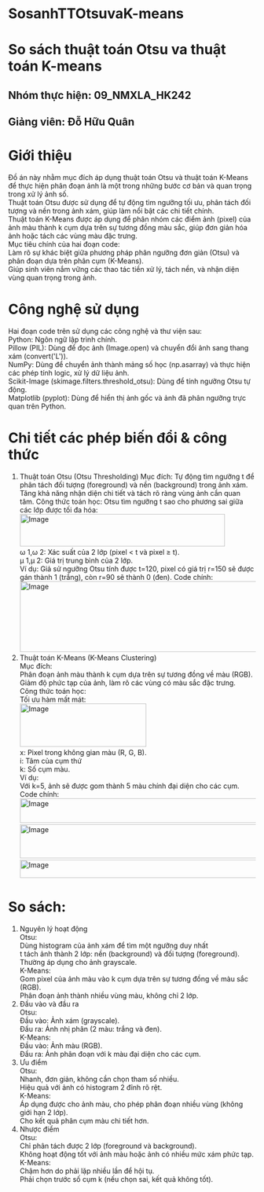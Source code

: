 # SosanhTTOtsuvaK-means
# So sách thuật toán Otsu va thuật toán K-means
## Nhóm thực hiện: 09_NMXLA_HK242
## Giảng viên: Đỗ Hữu Quân

# Giới thiệu
Đồ án này nhằm mục đích áp dụng thuật toán Otsu và thuật toán K-Means để thực hiện phân đoạn ảnh là một trong những bước cơ bản và quan trọng trong xử lý ảnh số. <br>
Thuật toán Otsu được sử dụng để tự động tìm ngưỡng tối ưu, phân tách đối tượng và nền trong ảnh xám, giúp làm nổi bật các chi tiết chính. <br>
Thuật toán K-Means được áp dụng để phân nhóm các điểm ảnh (pixel) của ảnh màu thành k cụm dựa trên sự tương đồng màu sắc, giúp đơn giản hóa ảnh hoặc tách các vùng màu đặc trưng. <br>
Mục tiêu chính của hai đoạn code: <br>
Làm rõ sự khác biệt giữa phương pháp phân ngưỡng đơn giản (Otsu) và phân đoạn dựa trên phân cụm (K-Means). <br>
Giúp sinh viên nắm vững các thao tác tiền xử lý, tách nền, và nhận diện vùng quan trọng trong ảnh.<br>

# Công nghệ sử dụng <br>
Hai đoạn code trên sử dụng các công nghệ và thư viện sau: <br>
Python: Ngôn ngữ lập trình chính.<br>
Pillow (PIL): Dùng để đọc ảnh (Image.open) và chuyển đổi ảnh sang thang xám (convert('L')). <br>
NumPy: Dùng để chuyển ảnh thành mảng số học (np.asarray) và thực hiện các phép tính logic, xử lý dữ liệu ảnh. <br>
Scikit-Image (skimage.filters.threshold_otsu): Dùng để tính ngưỡng Otsu tự động. <br>
Matplotlib (pyplot): Dùng để hiển thị ảnh gốc và ảnh đã phân ngưỡng trực quan trên Python. <br>

# Chi tiết các phép biến đổi & công thức
1. Thuật toán Otsu (Otsu Thresholding)
Mục đích:
Tự động tìm ngưỡng t để phân tách đối tượng (foreground) và nền (background) trong ảnh xám.
Tăng khả năng nhận diện chi tiết và tách rõ ràng vùng ảnh cần quan tâm.
Công thức toán học:
Otsu tìm ngưỡng t sao cho phương sai giữa các lớp được tối đa hóa:
<img width="417" height="66" alt="Image" src="https://github.com/user-attachments/assets/0b4f2c81-0ef3-4d58-a566-c0b830e41ad7" /> <br>
ω 1,ω 2: Xác suất của 2 lớp (pixel < t và pixel ≥ t). <br>
μ 1,μ 2: Giá trị trung bình của 2 lớp.<br>
Ví dụ:
Giả sử ngưỡng Otsu tính được t=120, pixel có giá trị r=150 sẽ được gán thành 1 (trắng), còn r=90 sẽ thành 0 (đen).
Code chính:
<img width="776" height="144" alt="Image" src="https://github.com/user-attachments/assets/10f080b8-3ae1-44c4-bdd4-8be28dd278df" /> <br>
2. Thuật toán K-Means (K-Means Clustering)<br>
Mục đích: <br>
Phân đoạn ảnh màu thành k cụm dựa trên sự tương đồng về màu (RGB).<br>
Giảm độ phức tạp của ảnh, làm rõ các vùng có màu sắc đặc trưng.<br>
Công thức toán học:<br>
Tối ưu hàm mất mát:<br>
<img width="257" height="88" alt="Image" src="https://github.com/user-attachments/assets/7be4b115-dbc1-47aa-a616-f75ba31e0eff" /> <br>
x: Pixel trong không gian màu (R, G, B).<br>
i: Tâm của cụm thứ <br>
k: Số cụm màu.<br>
Ví dụ:<br>
Với k=5, ảnh sẽ được gom thành 5 màu chính đại diện cho các cụm.<br>
Code chính:<br>
<img width="688" height="50" alt="Image" src="https://github.com/user-attachments/assets/46c1c6b6-9292-479d-baf9-d7a850b4493b" /> <br>
<img width="870" height="69" alt="Image" src="https://github.com/user-attachments/assets/17b9e3bc-0bb7-4d09-ab5d-540c1bfebcaa" /> <br>
<img width="778" height="37" alt="Image" src="https://github.com/user-attachments/assets/c45bb66e-b39d-4231-a9bb-7babc1542786" /> <br>
# So sách: <br>
1. Nguyên lý hoạt động<br>
Otsu: <br>
Dùng histogram của ảnh xám để tìm một ngưỡng duy nhất <br>
t tách ảnh thành 2 lớp: nền (background) và đối tượng (foreground).<br>
Thường áp dụng cho ảnh grayscale.<br>
K-Means:<br>
Gom pixel của ảnh màu vào k cụm dựa trên sự tương đồng về màu sắc (RGB).<br>
Phân đoạn ảnh thành nhiều vùng màu, không chỉ 2 lớp.<br>
2. Đầu vào và đầu ra<br>
Otsu:<br>
Đầu vào: Ảnh xám (grayscale).<br>
Đầu ra: Ảnh nhị phân (2 màu: trắng và đen).<br>
K-Means:<br>
Đầu vào: Ảnh màu (RGB).<br>
Đầu ra: Ảnh phân đoạn với k màu đại diện cho các cụm.<br>
3. Ưu điểm<br>
Otsu:<br>
Nhanh, đơn giản, không cần chọn tham số nhiều.<br>
Hiệu quả với ảnh có histogram 2 đỉnh rõ rệt.<br>
K-Means:<br>
Áp dụng được cho ảnh màu, cho phép phân đoạn nhiều vùng (không giới hạn 2 lớp).<br>
Cho kết quả phân cụm màu chi tiết hơn.<br>
4. Nhược điểm<br>
Otsu:<br>
Chỉ phân tách được 2 lớp (foreground và background).<br>
Không hoạt động tốt với ảnh màu hoặc ảnh có nhiều mức xám phức tạp.<br>
K-Means:<br>
Chậm hơn do phải lặp nhiều lần để hội tụ.<br>
Phải chọn trước số cụm k (nếu chọn sai, kết quả không tốt).<br>


